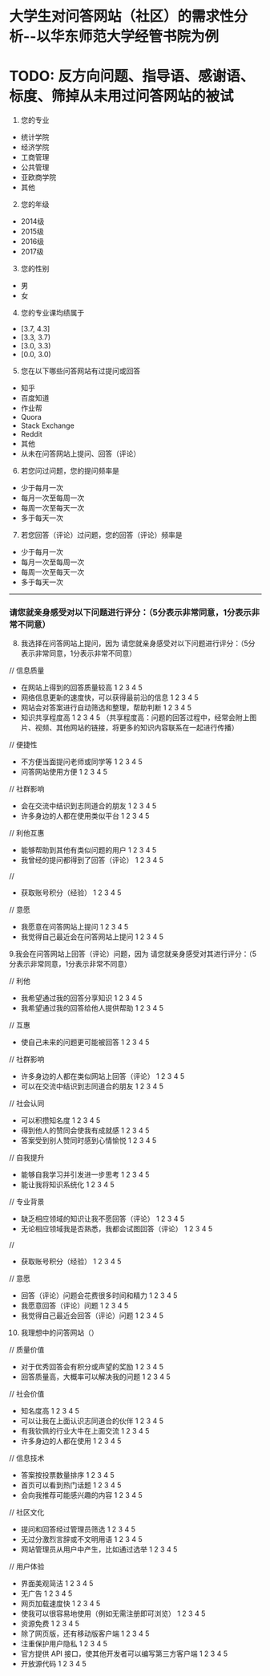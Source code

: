 # 大学生对问答网站（社区）的需求性分析--以华东师范大学经管书院为例

# TODO: 反方向问题、指导语、感谢语、标度、筛掉从未用过问答网站的被试

1. 您的专业

+ 统计学院
+ 经济学院
+ 工商管理
+ 公共管理
+ 亚欧商学院
+ 其他


2. 您的年级

+ 2014级
+ 2015级
+ 2016级
+ 2017级


3. 您的性别

+ 男
+ 女


4. 您的专业课均绩属于

+ [3.7, 4.3]
+ [3.3, 3.7)
+ [3.0, 3.3)
+ [0.0, 3.0)


5. 您在以下哪些问答网站有过提问或回答

+ 知乎
+ 百度知道
+ 作业帮
+ Quora
+ Stack Exchange
+ Reddit
+ 其他
+ 从未在问答网站上提问、回答（评论）


6. 若您问过问题，您的提问频率是

+ 少于每月一次
+ 每月一次至每周一次
+ 每周一次至每天一次
+ 多于每天一次


7. 若您回答（评论）过问题，您的回答（评论）频率是

+ 少于每月一次
+ 每月一次至每周一次
+ 每周一次至每天一次
+ 多于每天一次

------

### 请您就亲身感受对以下问题进行评分：（5分表示非常同意，1分表示非常不同意）


8. 我选择在问答网站上提问，因为
请您就亲身感受对以下问题进行评分：（5分表示非常同意，1分表示非常不同意）

// 信息质量
+ 在网站上得到的回答质量较高
1   2   3   4   5
+ 网络信息更新的速度快，可以获得最前沿的信息
1   2   3   4   5
+ 网站会对答案进行自动筛选和整理，帮助判断
1   2   3   4   5
+ 知识共享程度高
1   2   3   4   5
（共享程度高：问题的回答过程中，经常会附上图片、视频、其他网站的链接，将更多的知识内容联系在一起进行传播）

// 便捷性
+ 不方便当面提问老师或同学等
1   2   3   4   5
+ 问答网站使用方便
1   2   3   4   5

// 社群影响
+ 会在交流中结识到志同道合的朋友
1   2   3   4   5
+ 许多身边的人都在使用类似平台
1   2   3   4   5

// 利他互惠
+ 能够帮助到其他有类似问题的用户
1   2   3   4   5
+ 我曾经的提问都得到了回答（评论）
1   2   3   4   5

//
+ 获取账号积分（经验）
1   2   3   4   5

// 意愿
+ 我愿意在问答网站上提问
1   2   3   4   5
+ 我觉得自己最近会在问答网站上提问
1   2   3   4   5



9.我会在问答网站上回答（评论）问题，因为
请您就亲身感受对其进行评分：（5分表示非常同意，1分表示非常不同意）

// 利他
+ 我希望通过我的回答分享知识
1   2   3   4   5
+ 我希望通过我的回答给他人提供帮助
1   2   3   4   5

// 互惠
+ 使自己未来的问题更可能被回答
1   2   3   4   5

// 社群影响
+ 许多身边的人都在类似网站上回答（评论）
1   2   3   4   5
+ 可以在交流中结识到志同道合的朋友
1   2   3   4   5

// 社会认同
+ 可以积攒知名度
1   2   3   4   5
+ 得到他人的赞同会使我有成就感
1   2   3   4   5
+ 答案受到别人赞同时感到心情愉悦
1   2   3   4   5

// 自我提升
+ 能够自我学习并引发进一步思考
1   2   3   4   5
+ 能让我将知识系统化
1   2   3   4   5

// 专业背景
+ 缺乏相应领域的知识让我不愿回答（评论）
1   2   3   4   5
+ 无论相应领域我是否熟悉，我都会试图回答（评论）
1   2   3   4   5

//
+ 获取账号积分（经验）
1   2   3   4   5

// 意愿
+ 回答（评论）问题会花费很多时间和精力
1   2   3   4   5
+ 我愿意回答（评论）问题
1   2   3   4   5
+ 我觉得自己最近会回答（评论）问题
1   2   3   4   5


10. 我理想中的问答网站（）

// 质量价值
+ 对于优秀回答会有积分或声望的奖励
1   2   3   4   5
+ 回答质量高，大概率可以解决我的问题
1   2   3   4   5

// 社会价值
+ 知名度高
1   2   3   4   5
+ 可以让我在上面认识志同道合的伙伴
1   2   3   4   5
+ 有我钦佩的行业大牛在上面交流
1   2   3   4   5
+ 许多身边的人都在使用
1   2   3   4   5

// 信息技术
+ 答案按投票数量排序
1   2   3   4   5
+ 首页可以看到热门话题
1   2   3   4   5
+ 会向我推荐可能感兴趣的内容
1   2   3   4   5

// 社区文化
+ 提问和回答经过管理员筛选
1   2   3   4   5
+ 无过分激烈言辞或不文明用语
1   2   3   4   5
+ 网站管理员从用户中产生，比如通过选举
1   2   3   4   5

// 用户体验
+ 界面美观简洁
1   2   3   4   5
+ 无广告
1   2   3   4   5
+ 网页加载速度快
1   2   3   4   5
+ 使我可以很容易地使用（例如无需注册即可浏览）
1   2   3   4   5
+ 资源免费
1   2   3   4   5
+ 除了网页版，还有移动版客户端
1   2   3   4   5
+ 注重保护用户隐私
1   2   3   4   5
+ 官方提供 API 接口，使其他开发者可以编写第三方客户端
1   2   3   4   5
+ 开放源代码
1   2   3   4   5
